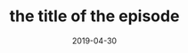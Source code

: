 ---
number: "001"
date: 2019-04-30
title: "the title of the episode"
notes:
>
 Lorem ipsum dolor sit amet, consectetur adipiscing elit. Aenean interdum quam sit amet porta mollis. Donec non bibendum lorem. Phasellus quis sem quis nibh elementum vehicula. Donec ac vestibulum est. Aenean at iaculis neque, eu porttitor massa. Aenean blandit vulputate purus quis ullamcorper. Nam sit amet justo at urna dictum eleifend non eget lorem. <a href="#">Vivamus</a> at laoreet sem.
credits:
 - <a href="#">someone</a> asdf
 - <a href="#">someone</a> asdf
 - <a href="#">someone</a> asdf
 - <a href="#">someone</a> asdf
---